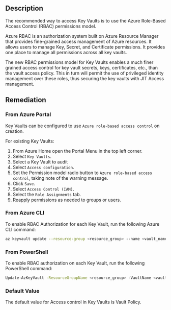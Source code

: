 ## Description

The recommended way to access Key Vaults is to use the Azure Role-Based Access Control (RBAC) permissions model.

Azure RBAC is an authorization system built on Azure Resource Manager that provides fine-grained access management of Azure resources. It allows users to manage Key, Secret, and Certificate permissions. It provides one place to manage all permissions across all key vaults.

The new RBAC permissions model for Key Vaults enables a much finer grained access control for key vault secrets, keys, certificates, etc., than the vault access policy. This in turn will permit the use of privileged identity management over these roles, thus securing the key vaults with JIT Access management.

## Remediation

### From Azure Portal

Key Vaults can be configured to use `Azure role-based access control` on creation.

For existing Key Vaults:

1. From Azure Home open the Portal Menu in the top left corner.
2. Select `Key Vaults`.
3. Select a Key Vault to audit
4. Select `Access configuration`.
5. Set the Permission model radio button to `Azure role-based access control`, taking note of the warning message.
6. Click `Save`.
7. Select `Access Control (IAM)`.
8. Select the `Role Assignments` tab.
9. Reapply permissions as needed to groups or users.

### From Azure CLI

To enable RBAC Authorization for each Key Vault, run the following Azure CLI command:

```bash
az keyvault update --resource-group <resource_group> --name <vault_name> --enable-rbac-authorization true
```

### From PowerShell

To enable RBAC authorization on each Key Vault, run the following PowerShell command:

```bash
Update-AzKeyVault -ResourceGroupName <resource_group> -VaultName <vault_name> -EnableRbacAuthorization $True
```

### Default Value

The default value for Access control in Key Vaults is Vault Policy.

